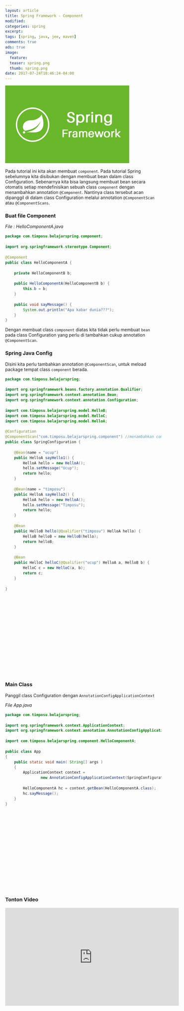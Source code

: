 ```yaml
---
layout: article
title: Spring Framework - Component
modified:
categories: spring
excerpt:
tags: [spring, java, jee, maven]
comments: true
ads: true
image:
  feature:
  teaser: spring.png
  thumb: spring.png
date: 2017-07-24T10:46:24-04:00
---
```


![Spring](/images/spring.png)

Pada tutorial ini kita akan membuat `component`. Pada tutorial Spring sebelumnya kita disibukan dengan membuat bean dalam class Configuration. Sebenarnya kita bisa langsung membuat bean secara otomatis setiap mendefinisikan sebuah class `component` dengan menambahkan annotation `@Component`. Nantinya class tersebut acan dipanggil di dalam class Configuration melalui annotation `@ComponentScan` atau `@ComponentScans`.

### Buat file Component

*File : HelloComponentA.java*

```java
package com.timposu.belajarspring.component;

import org.springframework.stereotype.Component;

@Component
public class HelloComponentA {
	
	private HelloComponentB b;
	
	public HelloComponentA(HelloComponentB b) {
		this.b = b;
	}

	public void sayMessage() {
		System.out.println("Apa kabar dunia???");
	}
}
```

Dengan membuat class `component` diatas kita tidak perlu membuat `bean` pada class Configuration yang perlu di tambahkan cukup annotation `@ComponentScan`.


### Spring Java Config

Disini kita perlu tambahkan annotation `@ComponentScan`, untuk meload package tempat class `component` berada.

```java
package com.timposu.belajarspring;

import org.springframework.beans.factory.annotation.Qualifier;
import org.springframework.context.annotation.Bean;
import org.springframework.context.annotation.Configuration;

import com.timposu.belajarspring.model.HelloB;
import com.timposu.belajarspring.model.HelloC;
import com.timposu.belajarspring.model.HelloA;

@Configuration
@ComponentScan("com.timposu.belajarspring.component") //menambahkan componenscan
public class SpringConfiguration {
	
	@Bean(name = "ucup")
	public HelloA sayHello1() {
		HelloA hello = new HelloA();
		hello.setMessage("Ucup");
		return hello;
	}
	
	@Bean(name = "timposu")
	public HelloA sayHello2() {
		HelloA hello = new HelloA();
		hello.setMessage("Timposu");
		return hello;
	}
	
	@Bean
	public HelloB hello(@Qualifier("timposu") HelloA hello) {
		HelloB helloB = new HelloB(hello);
		return helloB;
	}
	
	@Bean
	public HelloC helloC(@Qualifier("ucup") HelloA a, HelloB b) {
		HelloC c = new HelloC(a, b);
		return c;
	}
	
}
```

<center><script async src="//pagead2.googlesyndication.com/pagead/js/adsbygoogle.js"></script><!-- BOX--><ins class="adsbygoogle"  style="display:inline-block;width:300px;height:250px" data-ad-client="ca-pub-4504493660273886" data-ad-slot="1638134271"></ins><script>(adsbygoogle = window.adsbygoogle || []).push({});</script></center>

### Main Class

Panggil class Configuration dengan `AnnotationConfigApplicationContext`

*File App.java*

```java
package com.timposu.belajarspring;

import org.springframework.context.ApplicationContext;
import org.springframework.context.annotation.AnnotationConfigApplicationContext;

import com.timposu.belajarspring.component.HelloComponentA;

public class App 
{
    public static void main( String[] args )
    {
        ApplicationContext context = 
        		new AnnotationConfigApplicationContext(SpringConfiguration.class);
             
        HelloComponentA hc = context.getBean(HelloComponentA.class);
        hc.sayMessage();
    }
}
```


<center><script async src="//pagead2.googlesyndication.com/pagead/js/adsbygoogle.js"></script><!-- BOX--><ins class="adsbygoogle"  style="display:inline-block;width:300px;height:250px" data-ad-client="ca-pub-4504493660273886" data-ad-slot="1638134271"></ins><script>(adsbygoogle = window.adsbygoogle || []).push({});</script></center>


### Tonton Video

<iframe width="560" height="315" src="https://www.youtube.com/embed/DU-Z88X7wlA" frameborder="0" allowfullscreen></iframe>
